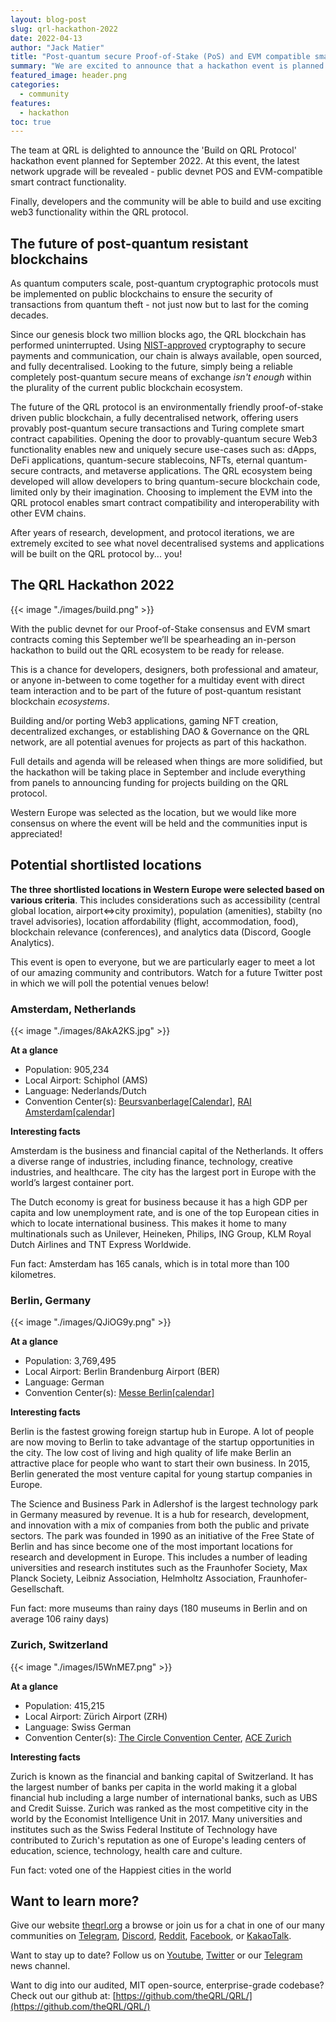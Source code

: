 ```yaml
---
layout: blog-post
slug: qrl-hackathon-2022
date: 2022-04-13
author: "Jack Matier"
title: "Post-quantum secure Proof-of-Stake (PoS) and EVM compatible smart contract platform to be revealed at the QRL hackathon 2022"
summary: "We are excited to announce that a hackathon event is planned for September 2022 at the end of the summer. The most recent network upgrade will be revealed at this event, along with public devnet Proof-of-Stake (PoS) and EVM-compatible smart contract functionality. Finally, developers and the general public will be able to create and use exciting web3 functionality within the QRL protocol."
featured_image: header.png
categories:
  - community
features:
  - hackathon
toc: true
---
```


The team at QRL is delighted to announce the 'Build on QRL Protocol' hackathon event planned for September 2022. At this event, the latest network upgrade will be revealed - public devnet POS and EVM-compatible smart contract functionality.

Finally, developers and the community will be able to build and use exciting web3 functionality within the QRL protocol. 

## The future of post-quantum resistant blockchains

As quantum computers scale, post-quantum cryptographic protocols must be implemented on public blockchains to ensure the security of transactions from quantum theft - not just now but to last for the coming decades.

Since our genesis block two million blocks ago, the QRL blockchain has performed uninterrupted. Using [NIST-approved](https://nvlpubs.nist.gov/nistpubs/SpecialPublications/NIST.SP.800-208.pdf) cryptography to secure payments and communication, our chain is always available, open sourced, and fully decentralised. Looking to the future, simply being a reliable completely post-quantum secure means of exchange *isn't enough* within the plurality of the current public blockchain ecosystem.

The future of the QRL protocol is an environmentally friendly proof-of-stake driven public blockchain, a fully decentralised network, offering users provably post-quantum secure transactions and Turing complete smart contract capabilities. Opening the door to provably-quantum secure Web3 functionality enables new and uniquely secure use-cases such as: dApps, DeFi applications, quantum-secure stablecoins, NFTs, eternal quantum-secure contracts, and metaverse applications. The QRL ecosystem being developed will allow developers to bring quantum-secure blockchain code, limited only by their imagination. Choosing to implement the EVM into the QRL protocol enables smart contract compatibility and interoperability with other EVM chains.

After years of research, development, and protocol iterations, we are extremely excited to see what novel decentralised systems and applications will be built on the QRL protocol by... you!

## The QRL Hackathon 2022

{{< image "./images/build.png" >}}

With the public devnet for our Proof-of-Stake consensus and EVM smart contracts coming this September we’ll be spearheading an in-person hackathon to build out the QRL ecosystem to be ready for release.

This is a chance for developers, designers, both professional and amateur,  or anyone in-between to come together for a multiday event with direct team interaction and to be part of the future of post-quantum resistant blockchain *ecosystems*.

Building and/or porting Web3 applications, gaming NFT creation, decentralized exchanges, or establishing DAO & Governance on the QRL network, are all potential avenues for projects as part of this hackathon.

Full details and agenda will be released when things are more solidified, but the hackathon will be taking place in September and include everything from panels to announcing funding for projects building on the QRL protocol.

Western Europe was selected as the location, but we would like more consensus on where the event will be held and the communities input is appreciated!

## Potential shortlisted locations

**The three shortlisted locations in Western Europe were selected based on various criteria**. This includes considerations such as accessibility (central global location, airport⇔city proximity), population (amenities), stabilty (no travel advisories), location affordability (flight, accommodation, food), blockchain relevance (conferences), and analytics data (Discord, Google Analytics). 

This event is open to everyone, but we are particularly eager to meet a lot of our amazing community and contributors. Watch for a future Twitter post in which we will poll the potential venues below!

### Amsterdam, Netherlands

{{< image "./images/8AkA2KS.jpg" >}}

**At a glance**

- Population: 905,234
- Local Airport: Schiphol (AMS)
- Language: Nederlands/Dutch
- Convention Center(s): [Beursvanberlage](https://beursvanberlage.com)[[Calendar]](https://beursvanberlage.com/visit/calendar/), [RAI Amsterdam](https://www.rai.nl/en/)[[calendar]](https://www.rai.nl/en/calendar/) 

**Interesting facts**

Amsterdam is the business and financial capital of the Netherlands. It offers a diverse range of industries, including finance, technology, creative industries, and healthcare. The city has the largest port in Europe with the world’s largest container port.

The Dutch economy is great for business because it has a high GDP per capita and low unemployment rate, and is one of the top European cities in which to locate international business. This makes it home to many multinationals such as Unilever, Heineken, Philips, ING Group, KLM Royal Dutch Airlines and TNT Express Worldwide.

Fun fact: Amsterdam has 165 canals, which is in total more than 100 kilometres.

### Berlin, Germany

{{< image "./images/QJiOG9y.png" >}}

**At a glance**

- Population: 3,769,495
- Local Airport: Berlin Brandenburg Airport (BER)
- Language: German
- Convention Center(s): [Messe Berlin](https://www.messe-berlin.de/en/)[[calendar]](https://www.messe-berlin.de/en/visitors/event-calendar/)

**Interesting facts**

Berlin is the fastest growing foreign startup hub in Europe. A lot of people are now moving to Berlin to take advantage of the startup opportunities in the city. The low cost of living and high quality of life make Berlin an attractive place for people who want to start their own business. In 2015, Berlin generated the most venture capital for young startup companies in Europe.

The Science and Business Park in Adlershof is the largest technology park in Germany measured by revenue. It is a hub for research, development, and innovation with a mix of companies from both the public and private sectors. The park was founded in 1990 as an initiative of the Free State of Berlin and has since become one of the most important locations for research and development in Europe. This includes a number of leading universities and research institutes such as the Fraunhofer Society, Max Planck Society, Leibniz Association, Helmholtz Association, Fraunhofer-Gesellschaft.

Fun fact: more museums than rainy days (180 museums in Berlin and on average 106 rainy days)

### Zurich, Switzerland

{{< image "./images/I5WnME7.png" >}}

**At a glance**

- Population: 415,215
- Local Airport: Zürich Airport (ZRH)
- Language: Swiss German
- Convention Center(s): [The Circle Convention Center](https://www.thecircleconventioncentre.ch/), [ACE Zurich](https://www.ace-zurich.com/index-en.html)

**Interesting facts**

Zurich is known as the financial and banking capital of Switzerland. It has the largest number of banks per capita in the world making it a global financial hub including a large number of international banks, such as UBS and Credit Suisse. Zurich was ranked as the most competitive city in the world by the Economist Intelligence Unit in 2017. Many universities and institutes such as the Swiss Federal Institute of Technology have contributed to Zurich's reputation as one of Europe's leading centers of education, science, technology, health care and culture.

Fun fact: voted one of the Happiest cities in the world

## Want to learn more?

Give our website [theqrl.org](https://theqrl.org/) a browse or join us for a chat in one of our many communities on [Telegram](https://t.me/QRLedgerOfficial), [Discord](/discord), [Reddit](https://www.reddit.com/r/qrl), [Facebook](https://www.facebook.com/theqrl/), or [KakaoTalk](https://open.kakao.com/o/gffKNhWb). 

Want to stay up to date? Follow us on [Youtube](https://www.youtube.com/c/QRLedger), [Twitter](https://twitter.com/qrledger) or our [Telegram](https://t.me/TheQRLedger) news channel.

Want to dig into our audited, MIT open-source, enterprise-grade codebase? Check out our github at: [https://github.com/theQRL/QRL/](https://github.com/theQRL/QRL/)